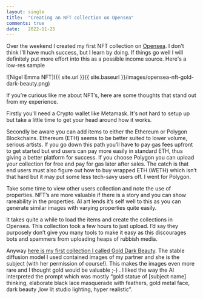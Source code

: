 ```yaml
---
layout: single
title:  "Creating an NFT collection on Opensea"
comments: true
date:   2022-11-25
---
```

Over the weekend I created my first NFT collection on [Opensea](https://opensea.io/). I don’t think I’ll have much success, but I learn by doing.  If things go well I will definitely put more effort into this as a possible income source.  Here's a low-res sample

![Nigel Emma NFT]({{ site.url }}{{ site.baseurl }}/images/opensea-nft-gold-dark-beauty.png)

If you’re curious like me about NFT’s, here are some thoughts that stand out from my experience. 


Firstly you'll need a Crypto wallet like Metamask.  It's not hard to setup up but take a little time to get your head around how it works.  

Secondly be aware you can add items to either the Ethereum or Polygon Blockchains. Ethereum (ETH) seems to be better suited to lower volume, serious artists.  If you go down this path you’ll have to pay gas fees upfront to get started but end users can pay more easily in standard ETH, thus giving a better platform for success.  If you choose Polygon you can upload your collection for free and pay for gas later after sales.  The catch is that end users must also figure out how to buy wrapped ETH (WETH) which isn’t that hard but it may put some less tech-savy users off.  I went for Polygon.

Take some time to view other users collection and note the use of properties.  NFT’s are more valuable if there is a story and you can show rareability in the properties.  AI art lends it’s self well to this as you can generate similar images with varying properties quite easily.

It takes quite a while to load the items and create the collections in Opensea. This collection took a few hours to just upload. I’d say they purposely don’t give you many tools to make it easy as this discourages bots and spammers from uploading heaps of rubbish media.

Anyway [here is my first collection I called Gold Dark Beauty](https://opensea.io/collection/gold-dark-beauty). The stable diffusion model I used contained images of my partner and she is the subject (with her permission of course!).  This makes the images even more rare and I thought gold would be valuable ;-) . I liked the way the AI interpreted the prompt which was mostly “gold statue of [subject name] thinking, elaborate black lace masquerade with feathers, gold metal face, dark beauty ,low lit studio lighting, hyper realistic”.

